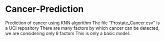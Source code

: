 # Cancer-Prediction
Prediction of cancer using KNN algorithm
The file "Prostate_Cancer.csv" is a UCI repository
There are many factors by which cancer can be detected, we are considering only 8 factors
This is only a basic model.
